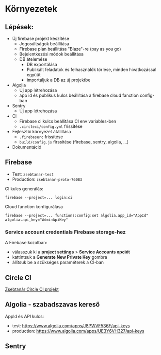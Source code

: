# Környezetek

## Lépések:

 - Új firebase projekt készítése
   - Jogosúltságok beállítása 
   - Firebase plan beállítása "Blaze"-re (pay as you go)
   - Bejelentkezési módok beállítása
   - DB átelemése
     - DB exportálása
     - Publikált feladatok és felhasználók törlése, minden hivatkozással együüt
     - importáljuk a DB az új projektbe
 - Algolia 
   - Új app létrehozása
   - app id és publikus kulcs beállítása a firebase cloud fanction config-ban
 - Sentry 
   - Új app létrehozása 
 - CI
   - Firebase ci kulcs beállítása CI env variables-ben
   - `.circleci/config.yml` frissítése
 - Fejlesztői környezet átállítása
   - `.firebaserc` frissítése
   - `build/config.js` firssítése (firebase, sentry, algolia, ...) 
 - Dokumentáció
 

## Firebase

 - Test: `zsebtanar-test`
 - Production: `zsebtanar-proto-76083`
 
CI kulcs generálás:

    firebase --project=... login:ci

Cloud function konfigurálása

    firebase --project=... functions:config:set algolia.app_id="AppId" algolia.api_key="AdminApiKey"
 
### Service account credentials Firebase storage-hez

A Firebase kozolban:
 - válasszuk ki a **project settings** > **Service Accounts opciót** 
 - kattintsuk a **Generate New Private Key** gombra
 - állítsuk be a szükséges paraméterek a CI-ban
 
 
## Circle CI

[Zsebtanár Circle CI projekt](https://circleci.com/gh/zsebtanar/zsebtanar-proto)
 
## Algolia - szabadszavas kereső

AppId és API kulcs:

 - test: https://www.algolia.com/apps/J8PWVF536F/api-keys
 - production: https://www.algolia.com/apps/UE3Y6VH327/api-keys
  
 ## Sentry
 
 